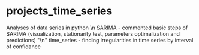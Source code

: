 # projects_time_series 
Analyses of data series in python \n 
SARIMA - commented basic steps of SARIMA (visualization, stationarity test, parameters optimalization and predictions) "\n" 
time_series - finding irregularities in time series by interval of confidance
